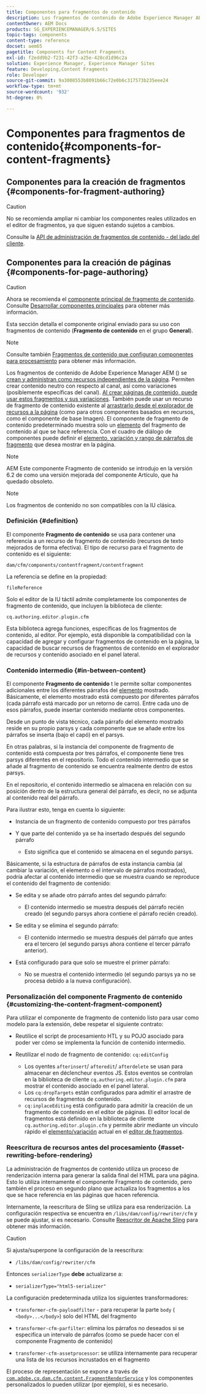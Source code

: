 ```yaml
---
title: Componentes para fragmentos de contenido
description: Los fragmentos de contenido de Adobe Experience Manager AEM () se crean y administran como recursos independientes de la página
contentOwner: AEM Docs
products: SG_EXPERIENCEMANAGER/6.5/SITES
topic-tags: components
content-type: reference
docset: aem65
pagetitle: Components for Content Fragments
exl-id: f2edd9b2-f231-42f3-a25e-428cd1d96c2a
solution: Experience Manager, Experience Manager Sites
feature: Developing,Content Fragments
role: Developer
source-git-commit: 9a3008553b8091b66c72e0b6c317573b235eee24
workflow-type: tm+mt
source-wordcount: '932'
ht-degree: 0%

---
```


# Componentes para fragmentos de contenido{#components-for-content-fragments}

## Componentes para la creación de fragmentos {#components-for-fragment-authoring}

>[!CAUTION]
>
>No se recomienda ampliar ni cambiar los componentes reales utilizados en el editor de fragmentos, ya que siguen estando sujetos a cambios.

Consulte la [API de administración de fragmentos de contenido - del lado del cliente](/help/sites-developing/customizing-content-fragments.md#the-content-fragment-management-api-client-side).

## Componentes para la creación de páginas {#components-for-page-authoring}

>[!CAUTION]
>
>Ahora se recomienda el [componente principal de fragmento de contenido](https://experienceleague.adobe.com/docs/experience-manager-core-components/using/wcm-components/content-fragment-component.html?lang=es). Consulte [Desarrollar componentes principales](https://experienceleague.adobe.com/docs/experience-manager-core-components/using/developing/overview.html?lang=es) para obtener más información.
>
>Esta sección detalla el componente original enviado para su uso con fragmentos de contenido (**Fragmento de contenido** en el grupo **General**).

>[!NOTE]
>
>Consulte también [Fragmentos de contenido que configuran componentes para procesamiento](/help/sites-developing/content-fragments-config-components-rendering.md) para obtener más información.

Los fragmentos de contenido de Adobe Experience Manager AEM () se [crean y administran como recursos independientes de la página](/help/assets/content-fragments/content-fragments.md). Permiten crear contenido neutro con respecto al canal, así como variaciones (posiblemente específicas del canal). [Al crear páginas de contenido, puede usar estos fragmentos y sus variaciones](/help/sites-authoring/content-fragments.md). También puede usar un recurso de fragmento de contenido existente al [arrastrarlo desde el explorador de recursos a la página](/help/sites-authoring/content-fragments.md#adding-a-content-fragment-to-your-page) (como para otros componentes basados en recursos, como el componente de base Imagen). El componente de fragmento de contenido predeterminado muestra solo un [elemento](/help/assets/content-fragments/content-fragments.md#constituent-parts-of-a-content-fragment) del fragmento de contenido al que se hace referencia. Con el cuadro de diálogo de componentes puede definir el [elemento, variación y rango de párrafos de fragmento](/help/assets/content-fragments/content-fragments.md#constituent-parts-of-a-content-fragment) que desea mostrar en la página.

>[!NOTE]
>
>AEM Este componente Fragmento de contenido se introdujo en la versión 6.2 de como una versión mejorada del componente Artículo, que ha quedado obsoleto.

>[!NOTE]
>
>Los fragmentos de contenido no son compatibles con la IU clásica.

### Definición {#definition}

El componente **Fragmento de contenido** se usa para contener una referencia a un recurso de fragmento de contenido (recursos de texto mejorados de forma efectiva). El tipo de recurso para el fragmento de contenido es el siguiente:

`dam/cfm/components/contentfragment/contentfragment`

La referencia se define en la propiedad:

`fileReference`

Solo el editor de la IU táctil admite completamente los componentes de fragmento de contenido, que incluyen la biblioteca de cliente:

`cq.authoring.editor.plugin.cfm`

Esta biblioteca agrega funciones, específicas de los fragmentos de contenido, al editor. Por ejemplo, está disponible la compatibilidad con la capacidad de agregar y configurar fragmentos de contenido en la página, la capacidad de buscar recursos de fragmentos de contenido en el explorador de recursos y contenido asociado en el panel lateral.

### Contenido intermedio {#in-between-content}

El componente **Fragmento de contenido** t le permite soltar componentes adicionales entre los diferentes párrafos del [elemento](/help/assets/content-fragments/content-fragments.md#constituent-parts-of-a-content-fragment) mostrado. Básicamente, el elemento mostrado está compuesto por diferentes párrafos (cada párrafo está marcado por un retorno de carro). Entre cada uno de esos párrafos, puede insertar contenido mediante otros componentes.

Desde un punto de vista técnico, cada párrafo del elemento mostrado reside en su propio parsys y cada componente que se añade entre los párrafos se inserta (bajo el capó) en el parsys.

En otras palabras, si la instancia del componente de fragmento de contenido está compuesta por tres párrafos, el componente tiene tres parsys diferentes en el repositorio. Todo el contenido intermedio que se añade al fragmento de contenido se encuentra realmente dentro de estos parsys.

En el repositorio, el contenido intermedio se almacena en relación con su posición dentro de la estructura general del párrafo, es decir, no se adjunta al contenido real del párrafo.

Para ilustrar esto, tenga en cuenta lo siguiente:

* Instancia de un fragmento de contenido compuesto por tres párrafos
* Y que parte del contenido ya se ha insertado después del segundo párrafo

   * Esto significa que el contenido se almacena en el segundo parsys.

Básicamente, si la estructura de párrafos de esta instancia cambia (al cambiar la variación, el elemento o el intervalo de párrafos mostrados), podría afectar al contenido intermedio que se muestra cuando se reproduce el contenido del fragmento de contenido:

* Se edita y se añade otro párrafo antes del segundo párrafo:

   * El contenido intermedio se muestra después del párrafo recién creado (el segundo parsys ahora contiene el párrafo recién creado).

* Se edita y se elimina el segundo párrafo:

   * El contenido intermedio se muestra después del párrafo que antes era el tercero (el segundo parsys ahora contiene el tercer párrafo anterior).

* Está configurado para que solo se muestre el primer párrafo:

   * No se muestra el contenido intermedio (el segundo parsys ya no se procesa debido a la nueva configuración).

### Personalización del componente Fragmento de contenido {#customizing-the-content-fragment-component}

Para utilizar el componente de fragmento de contenido listo para usar como modelo para la extensión, debe respetar el siguiente contrato:

* Reutilice el script de procesamiento HTL y su POJO asociado para poder ver cómo se implementa la función de contenido intermedio.
* Reutilizar el nodo de fragmento de contenido: `cq:editConfig`

   * Los oyentes `afterinsert`/ `afteredit`/ `afterdelete` se usan para almacenar en déclencheur eventos JS. Estos eventos se controlan en la biblioteca de cliente `cq.authoring.editor.plugin.cfm` para mostrar el contenido asociado en el panel lateral.
   * Los `cq:dropTargets` están configurados para admitir el arrastre de recursos de fragmentos de contenido.
   * `cq:inplaceEditing` está configurado para admitir la creación de un fragmento de contenido en el editor de páginas. El editor local de fragmentos está definido en la biblioteca de cliente `cq.authoring.editor.plugin.cfm` y permite abrir mediante un vínculo rápido el [elemento/variación](/help/assets/content-fragments/content-fragments.md#constituent-parts-of-a-content-fragment) actual en el [editor de fragmentos](/help/assets/content-fragments/content-fragments-variations.md).

### Reescritura de recursos antes del procesamiento {#asset-rewriting-before-rendering}

La administración de fragmentos de contenido utiliza un proceso de renderización interna para generar la salida final del HTML para una página. Esto lo utiliza internamente el componente Fragmento de contenido, pero también el proceso en segundo plano que actualiza los fragmentos a los que se hace referencia en las páginas que hacen referencia.

Internamente, la reescritura de Sling se utiliza para esa renderización. La configuración respectiva se encuentra en `/libs/dam/config/rewriter/cfm` y se puede ajustar, si es necesario. Consulte [Reescritor de Apache Sling](https://sling.apache.org/documentation/bundles/output-rewriting-pipelines-org-apache-sling-rewriter.html) para obtener más información.

>[!CAUTION]
>
>Si ajusta/superpone la configuración de la reescritura:
>
>* `/libs/dam/config/rewriter/cfm`
>
>Entonces `serializerType` **debe** actualizarse a:
>
>* `serializerType="html5-serializer"`

La configuración predeterminada utiliza los siguientes transformadores:

* `transformer-cfm-payloadfilter` - para recuperar la parte `body` ( `<body>...</body>`) solo del HTML del fragmento

* `transformer-cfm-parfilter`: elimina los párrafos no deseados si se especifica un intervalo de párrafos (como se puede hacer con el componente Fragmento de contenido)
* `transformer-cfm-assetprocessor`: se utiliza internamente para recuperar una lista de los recursos incrustados en el fragmento

El proceso de representación se expone a través de [`com.adobe.cq.dam.cfm.content.FragmentRenderService`](https://developer.adobe.com/experience-manager/reference-materials/6-5/javadoc/com/adobe/cq/dam/cfm/ContentFragment.html) y los componentes personalizados lo pueden utilizar (por ejemplo), si es necesario.

